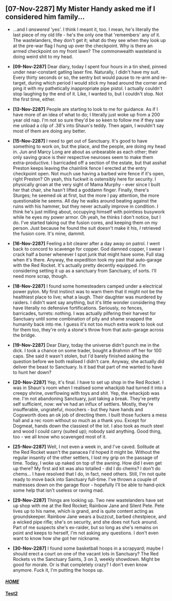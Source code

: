 ## [07-Nov-2287] My Mister Handy asked me if I considered him family...

* ...and I _answered_ 'yes'. I think I meant it, too. I mean, he's literally the last piece of my old life - he's the only one that 'remembers' any of it. The wastelanders, they don't get it; what do they see when they look up at the pre-war flag I hung up over the checkpoint. Why is there an armed checkpoint on my front lawn? The commonwealth wasteland is doing weird shit to my head. 

* **[09-Nov-2287]** Dear diary, today I spent four hours in a tin shed, pinned under near-constant gatling laser fire. Naturally, I didn't have my suit. Every thirty seconds or so, the sentry bot would pause to re-arm and re-target, during which period I would stick my head around the corner and ping it with my pathetically inappropriate pipe pistol. I actually couldn't stop laughing by the end of it. Like, I wanted to, but I couldn't stop. Not the first time, either.

* **[13-Nov-2287]** People are starting to look to me for guidance. As if I have more of an idea of what to do; I literally just woke up from a 200 year old nap. I'm not so sure they'd be so keen to follow me if they saw me unload a clip of .38's into Shaun's teddy. Then again, I wouldn't say most of them are doing any better.

* **[15-Nov-2287]** I need to get out of Sanctuary. It's good to have something to work on, but the place, and the people, are doing my head in. Jun and Marcy Long are about as unbearable as each other; their only saving grace is their respective neuroses seem to make them extra-productive. I barricaded off a section of the estate, but that asshat Preston keeps leaving the chainlink fence I erected at the entry checkpoint open. Not much use having a barbed wire fence if it's open, right Preston? Oh yeah, this fuckwit is ostensibly here for security. I physically groan at the very sight of Mama Murphy - ever since I built her that chair, she hasn't lifted a goddamn finger. Finally, there's Sturges; he seemed ok at first, but the more I pay attention, the more questionable he seems. All day he walks around beating against the ruins with his hammer, but they never actually improve in condition. I think he's just milling about, occupying himself with pointless busywork while he eyes my power armor. Oh yeah, he thinks I don't notice, but I do. I've started taking out the fusion cores, and keeping them on my person. Just because he found the suit doesn't make it his, *I* retrieved the fusion core. It's mine, dammit.

* **[16-Nov-2287]** Feeling a bit clearer after a day away on patrol. I went back to concord to scavenge for copper. God damned copper, I swear I crack half a boner whenever I spot junk that might have some. Full stag when it's there. Anyway, the expedition took my past that auto-garage with the Red Rocket. It's actually pretty decently equipped. I'm considering setting it up as a sanctuary from Sanctuary, of sorts. I'll need more scrap, though.

* **[18-Nov-2287]** I found some homesteaders camped under a electrical power pylon. My first instinct was to warn them that it might not be the healthiest place to live; what a laugh. Their daughter was murdered by raiders. I didn't want say anything, but it's little wonder considering they have literally no defensive fortifications. Seriously, no fences, barricades, turrets: nothing. I was actually pilfering their harvest for Sanctuary until some combination of pity and shame snapped the humanity back into me. I guess it's not too much extra work to look out for them too, they're only a stone's throw from that auto-garage across the bridge.

* **[19-Nov-2287]** Dear Diary, today the universe didn't punch me in the dick. I took a chance on some trader, bought a Brahmin off her for 100 caps. She said it wasn't stolen, but I'd barely finished asking the question before we both realised I didn't care. Anyway, she actually did deliver the beast to Sanctuary. Is it bad that part of me wanted to have to hunt her down?

* **[20-Nov-2287]** Yep, it's final. I have to set up shop in the Red Rocket. I was in Shaun's room when I realised some whackjob had turned it into a creepy shrine, overflowing with toys and shit. Yep, the whackjob was me. I'm not abandoning Sanctuary, just taking a break. They're pretty self sufficient, now: we've had an influx of settlers. Mostly, they're insufferable, ungrateful, moochers - but they have hands and Cogsworth does an ok job of directing them. I built those fuckers a mess hall and a rec room without so much as a thank you. Except for Dogmeat, hands down the classiest of the lot. I also took as much steel and wood I could carry (suited up); nobody said anything. Good thing, too - we all know who scavenged most of it.

* **[25-Nov-2287]** Well, I not even a week in, and I've caved. Solitude at the Red Rocket wasn't the panacea I'd hoped it might be. Without the regular insanity of the other settlers, I lost my grip on the passage of time. Today, I woke up naked on top of the awning. How did I even get up there? My first aid kit was also totalled - did I do chems? I don't do chems... I have resolved that I do, in fact, need others. Still, I'm not quite ready to move back into Sanctuary full-time. I've thrown a couple of matresses down on the garage floor - hopefully I'll be able to hand-pick some help that isn't useless or raving mad.

* **[29-Nov-2287]** Things are looking up. Two new wastelanders have set up shop with me at the Red Rocket; Rainbow Jane and Silent Pete. Pete lives up to his name, which is grand, and is quite content acting as groundskeeper. Rainbow Jane wears a buzzcut, barbed chestpiece, and a wicked pipe rifle; she's on security, and she does not fuck around. Part of me suspects she's ex-raider, but so long as she's remains on point and keeps to herself, I'm not asking any questions. I don't even want to know how she got her nickname.

* **[30-Nov-2287]** I found some basketball hoops in a scrapyard; maybe I should erect a court on one of the vacant lots in Sanctuary? The Red Rockets vs the Sanctuary Saints, 3 on 3, weekly showdown. Might be good for morale. Or is that completely crazy? I don't even know anymore. Fuck it, I'm putting the hoops up.

#### [_HOME_](/../../)

#### [Test2](/../AnotherDayInTheWasteland/)
